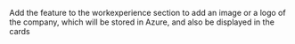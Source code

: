 Add the feature to the workexperience section to add an image or a logo of the company, which will be stored in Azure, and also be displayed in the cards